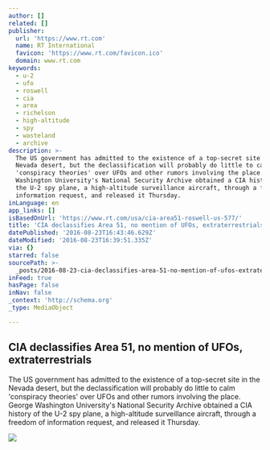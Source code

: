 ```yaml
---
author: []
related: []
publisher:
  url: 'https://www.rt.com'
  name: RT International
  favicon: 'https://www.rt.com/favicon.ico'
  domain: www.rt.com
keywords:
  - u-2
  - ufo
  - roswell
  - cia
  - area
  - richelson
  - high-altitude
  - spy
  - wasteland
  - archive
description: >-
  The US government has admitted to the existence of a top-secret site in the
  Nevada desert, but the declassification will probably do little to calm
  'conspiracy theories' over UFOs and other rumors involving the place. George
  Washington University's National Security Archive obtained a CIA history of
  the U-2 spy plane, a high-altitude surveillance aircraft, through a freedom of
  information request, and released it Thursday.
inLanguage: en
app_links: []
isBasedOnUrl: 'https://www.rt.com/usa/cia-area51-roswell-us-577/'
title: 'CIA declassifies Area 51, no mention of UFOs, extraterrestrials'
datePublished: '2016-08-23T16:43:46.629Z'
dateModified: '2016-08-23T16:39:51.335Z'
via: {}
starred: false
sourcePath: >-
  _posts/2016-08-23-cia-declassifies-area-51-no-mention-of-ufos-extraterrestri.md
inFeed: true
hasPage: false
inNav: false
_context: 'http://schema.org'
_type: MediaObject

---
```

<article style=""><h1>CIA declassifies Area 51, no mention of UFOs, extraterrestrials</h1><p>The US government has admitted to the existence of a top-secret site in the Nevada desert, but the declassification will probably do little to calm 'conspiracy theories' over UFOs and other rumors involving the place. George Washington University's National Security Archive obtained a CIA history of the U-2 spy plane, a high-altitude surveillance aircraft, through a freedom of information request, and released it Thursday.</p><img src="https://img.rt.com/files/news/20/1f/90/00/49.si.jpg" /></article>
